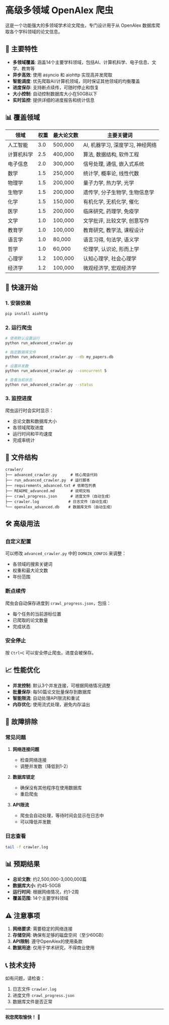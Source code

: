 # 高级多领域 OpenAlex 爬虫

这是一个功能强大的多领域学术论文爬虫，专门设计用于从 OpenAlex 数据库爬取各个学科领域的论文信息。

## 🌟 主要特性

- **多领域覆盖**: 涵盖14个主要学科领域，包括AI、计算机科学、电子信息、文学、教育等
- **异步高效**: 使用 asyncio 和 aiohttp 实现高并发爬取
- **智能调度**: 优先爬取AI/计算机领域，同时保证其他领域的均衡覆盖
- **进度保存**: 支持断点续传，可随时停止和恢复
- **大小控制**: 自动控制数据库大小在50GB以下
- **实时监控**: 提供详细的进度报告和统计信息

## 📊 覆盖领域

| 领域 | 权重 | 最大论文数 | 主要关键词 |
|------|------|------------|------------|
| 人工智能 | 3.0 | 500,000 | AI, 机器学习, 深度学习, 神经网络 |
| 计算机科学 | 2.5 | 400,000 | 算法, 数据结构, 软件工程 |
| 电子信息 | 2.0 | 300,000 | 信号处理, 通信, 嵌入式系统 |
| 数学 | 1.5 | 250,000 | 统计学, 概率论, 线性代数 |
| 物理学 | 1.5 | 200,000 | 量子力学, 热力学, 光学 |
| 生物学 | 1.5 | 200,000 | 遗传学, 分子生物学, 生物信息学 |
| 化学 | 1.5 | 150,000 | 有机化学, 无机化学, 催化 |
| 医学 | 1.5 | 200,000 | 临床研究, 药理学, 免疫学 |
| 文学 | 1.0 | 100,000 | 文学批评, 比较文学, 创意写作 |
| 教育学 | 1.0 | 100,000 | 教育研究, 教学法, 课程设计 |
| 语言学 | 1.0 | 80,000 | 语言习得, 句法学, 语义学 |
| 哲学 | 1.0 | 60,000 | 伦理学, 认识论, 形而上学 |
| 心理学 | 1.2 | 100,000 | 认知心理学, 社会心理学 |
| 经济学 | 1.2 | 100,000 | 微观经济学, 宏观经济学 |

## 🚀 快速开始

### 1. 安装依赖

```bash
pip install aiohttp
```

### 2. 运行爬虫

```bash
# 使用默认设置运行
python run_advanced_crawler.py

# 指定数据库文件
python run_advanced_crawler.py --db my_papers.db

# 设置并发数
python run_advanced_crawler.py --concurrent 5

# 查看当前状态
python run_advanced_crawler.py --status
```

### 3. 监控进度

爬虫运行时会实时显示：
- 总论文数和数据库大小
- 各领域爬取进度
- 运行时间和平均速度
- 完成率统计

## 📁 文件结构

```
crawler/
├── advanced_crawler.py      # 核心爬虫代码
├── run_advanced_crawler.py  # 运行脚本
├── requirements_advanced.txt # 依赖包列表
├── README_advanced.md       # 说明文档
├── crawl_progress.json      # 进度文件（自动生成）
├── crawler.log             # 日志文件（自动生成）
└── openalex_advanced.db    # 数据库文件（自动生成）
```

## 🛠️ 高级用法

### 自定义配置

可以修改 `advanced_crawler.py` 中的 `DOMAIN_CONFIG` 来调整：
- 各领域的搜索关键词
- 权重和最大论文数
- 年份范围

### 断点续传

爬虫会自动保存进度到 `crawl_progress.json`，包括：
- 每个任务的当前游标位置
- 已爬取的论文数量
- 完成状态

### 安全停止

按 `Ctrl+C` 可以安全停止爬虫，进度会被保存。

## 📈 性能优化

- **并发控制**: 默认3个并发连接，可根据网络情况调整
- **批量保存**: 每50篇论文批量保存到数据库
- **智能限流**: 自动处理API限流和重试
- **内存优化**: 使用流式处理，避免内存溢出

## 🔧 故障排除

### 常见问题

1. **网络连接问题**
   - 检查网络连接
   - 调整并发数（降低到1-2）

2. **数据库锁定**
   - 确保没有其他程序在使用数据库
   - 重启爬虫

3. **API限流**
   - 爬虫会自动处理，等待时间会显示在日志中
   - 可以降低并发数

### 日志查看

```bash
tail -f crawler.log
```

## 📊 预期结果

- **总论文数**: 约2,500,000-3,000,000篇
- **数据库大小**: 约45-50GB
- **运行时间**: 根据网络情况，约1-2周
- **覆盖范围**: 14个主要学科领域

## ⚠️ 注意事项

1. **网络要求**: 需要稳定的网络连接
2. **存储空间**: 确保有足够的磁盘空间（至少60GB）
3. **API限制**: 遵守OpenAlex的使用条款
4. **数据用途**: 仅用于学术研究，不得商业使用

## 📞 技术支持

如有问题，请检查：
1. 日志文件 `crawler.log`
2. 进度文件 `crawl_progress.json`
3. 数据库文件是否正常

---

**祝您爬取愉快！** 🎉
